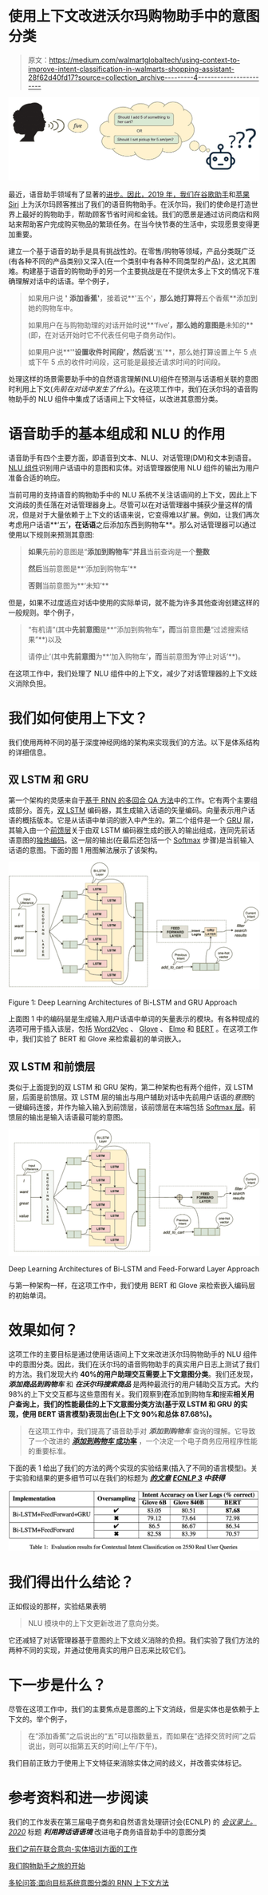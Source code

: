 # 使用上下文改进沃尔玛购物助手中的意图分类

> 原文：<https://medium.com/walmartglobaltech/using-context-to-improve-intent-classification-in-walmarts-shopping-assistant-28f62d40fd17?source=collection_archive---------4----------------------->

![](img/a995b1affd79c552acd45962851a5ba1.png)

最近，语音助手领域有了显著的[进步。因此，2019 年，我们在](https://voicebot.ai/2019/02/14/juniper-estimates-3-25-billion-voice-assistants-are-in-use-today-google-has-about-30-of-them/)[谷歌助手](https://www.walmart.com/ideas/discover-online-grocery/google-assistant-voice-ordering-for-walmart-grocery-pickup-delivery/354497)和[苹果 Siri](https://corporate.walmart.com/newsroom/2019/11/11/hey-siri-add-to-walmart-introducing-a-new-shortcut-for-online-grocery) 上为沃尔玛顾客推出了我们的语音购物助手。在沃尔玛，我们的使命是打造世界上最好的购物助手，帮助顾客节省时间和金钱。我们的愿景是通过访问商店和网站来帮助客户完成购买物品的繁琐任务。在当今快节奏的生活中，实现愿景变得更加重要。

建立一个基于语音的助手是具有挑战性的。在零售/购物等领域，产品分类既广泛(有各种不同的产品类别)又深入(在一个类别中有各种不同类型的产品)，这尤其困难。构建基于语音的购物助手的另一个主要挑战是在不提供太多上下文的情况下准确理解对话中的话语。举个例子，

> 如果用户说 **'** **添加香蕉'**，接着说**'五个'**，那么她打算将**五个香蕉**添加到她的购物车中。
> 
> 如果用户在与购物助理的对话开始时说**‘five’**，那么她的意图是**未知的**(即，在对话开始时它不代表任何电子商务动作)。
> 
> 如果用户说**'**'**设置收件时间段'**，然后说**'五'**，那么她打算设置上午 5 点或下午 5 点的收件时间段，这可能是最接近请求时间的时间段。

处理这样的场景需要助手中的自然语言理解(NLU)组件在预测与话语相关联的意图时利用上下文(*先前在对话中发生了什么*)。在这项工作中，我们在沃尔玛的语音购物助手的 NLU 组件中集成了话语间上下文特征，以改进其意图分类。

# 语音助手的基本组成和 NLU 的作用

语音助手有四个主要方面，即语音到文本、NLU、对话管理(DM)和文本到语音。 [NLU 组件](/walmartglobaltech/joint-intent-classification-and-entity-recognition-for-conversational-commerce-35bf69195176)识别用户话语中的意图和实体。对话管理器使用 NLU 组件的输出为用户准备合适的响应。

当前可用的支持语音的购物助手中的 NLU 系统不关注话语间的上下文，因此上下文消歧的责任落在对话管理器身上。尽管可以在对话管理器中捕获少量这样的情况，但是对于大量依赖于上下文的话语来说，它变得难以扩展。例如，让我们再次考虑用户话语**‘五’**，在话语**之后添加东西到购物车**。那么对话管理器可以通过使用以下规则来预测其意图:

> **如果**先前的意图是“**添加到购物车”并且**当前查询是一个**整数**
> 
> **然后**当前意图是**‘添加到购物车’**
> 
> **否则**当前意图为**‘未知’**

但是，如果不过度适应对话中使用的实际单词，就不能为许多其他查询创建这样的一般规则。举个例子，

> “有机请”(其中**先前意图**是**“添加到购物车”**，而**当前意图**是**“过滤搜索结果”**)以及
> 
> 请停止’(其中**先前意图**为**‘加入购物车’**，而**当前意图**为**‘停止对话’**)。

在这项工作中，我们处理了 NLU 组件中的上下文，减少了对话管理器的上下文歧义消除负担。

# 我们如何使用上下文？

我们使用两种不同的基于深度神经网络的架构来实现我们的方法。以下是体系结构的详细信息。

## 双 LSTM 和 GRU

第一个架构的灵感来自于[基于 RNN 的多回合 QA 方法](http://giusepperizzo.github.io/publications/Mensio_Rizzo-HQA2018.pdf)中的工作。它有两个主要组成部分。首先，[双 LSTM](/@raghavaggarwal0089/bi-lstm-bc3d68da8bd0) 编码器，其生成输入话语的矢量编码。向量表示用户话语的概括版本。它是从话语中单词的嵌入中产生的。第二个组件是一个 [GRU](https://towardsdatascience.com/understanding-gru-networks-2ef37df6c9be) 层，其输入由一个[前馈层](/@b.terryjack/introduction-to-deep-learning-feed-forward-neural-networks-ffnns-a-k-a-c688d83a309d)关于由双 LSTM 编码器生成的嵌入的输出组成，连同先前话语意图的[独热编码](/@michaeldelsole/what-is-one-hot-encoding-and-how-to-do-it-f0ae272f1179)。这一层的输出(在最后还包括一个 [Softmax](https://towardsdatascience.com/softmax-function-simplified-714068bf8156) 步骤)是当前输入话语的意图。下面的图 1 用图解法展示了该架构。

![](img/886c4769964e5831dbe342f525ce6521.png)

Figure 1: Deep Learning Architectures of Bi-LSTM and GRU Approach

上面图 1 中的编码层是生成输入用户话语中单词的矢量表示的模块。有各种现成的选项可用于插入该层，包括 [Word2Vec](/@zafaralibagh6/a-simple-word2vec-tutorial-61e64e38a6a1) 、 [Glove](/analytics-vidhya/word-vectorization-using-glove-76919685ee0b) 、 [Elmo](https://allennlp.org/elmo) 和 [BERT](https://towardsdatascience.com/bert-explained-state-of-the-art-language-model-for-nlp-f8b21a9b6270) 。在这项工作中，我们实验了 BERT 和 Glove 来检索最初的单词嵌入。

## **双 LSTM 和前馈层**

类似于上面提到的双 LSTM 和 GRU 架构，第二种架构也有两个组件，双 LSTM 层，后面是前馈层。双 LSTM 层的输出与用户辅助对话中先前用户话语的*意图*的一键编码连接，并作为输入输入到前馈层，该前馈层在末端包括 [Softmax 层](https://towardsdatascience.com/softmax-function-simplified-714068bf8156)。前馈层的输出是输入话语最可能的意图。

![](img/3b9595ff9e44c821381133f826cc7e2f.png)

Deep Learning Architectures of Bi-LSTM and Feed-Forward Layer Approach

与第一种架构一样，在这项工作中，我们使用 BERT 和 Glove 来检索嵌入编码层的初始单词。

# 效果如何？

这项工作的主要目标是通过使用话语间上下文来改进沃尔玛购物助手的 NLU 组件中的意图分类。因此，我们在沃尔玛的语音购物助手的真实用户日志上测试了我们的方法。我们发现大约 **40%的用户助理交互需要上下文意图分类**。我们还发现， ***添加商品到购物车*** 和 ***在沃尔玛搜索商品*** 是两种最流行的用户辅助交互方式。大约 98%的上下文交互都与这些意图有关。我们观察到**在**添加到购物车**和**搜索**相关用户查询上，我们的性能最佳的上下文意图分类方法(基于双 LSTM 和 GRU 的实现，使用 BERT 语言模型)表现出色(上下文 90%和总体 87.68%)。**

> 在这项工作中，我们提高了语音助手对 ***添加到购物车*** 查询的理解。它导致了一个改进的 [***添加到购物车*** **成功率**](https://databox.com/improve-add-to-cart-conversion-rate#head1) ，一个决定一个电子商务应用程序性能的重要标准。

下面的表 1 给出了我们的方法的两个实现的实验结果(插入了不同的语言模型)。关于实验和结果的更多细节可以在我们的标题为 [***的文章***](https://www.aclweb.org/anthology/2020.ecnlp-1.6/) ***[ECNLP 3](https://sites.google.com/view/ecnlp/past-workshops/acl-2020?authuser=0) 中获得***

![](img/0101e7dcabc0dc7719d73cc42abc3b53.png)

# 我们得出什么结论？

正如假设的那样，实验结果表明

> NLU 模块中的上下文更新改进了意向分类。

它还减轻了对话管理器基于意图的上下文歧义消除的负担。我们实验了我们方法的两种不同的实现，并通过使用真实的用户日志来比较它们。

# 下一步是什么？

尽管在这项工作中，我们的主要焦点是意图的上下文消歧，但是实体也是依赖于上下文的。举个例子，

> 在“添加香蕉”之后说出的“五”可以指数量五，而如果在“选择交货时间”之后说出，则可以指第五天的时间(上午/下午)。

我们目前正致力于使用上下文特征来消除实体之间的歧义，并改善实体标记。

# 参考资料和进一步阅读

我们的工作发表在第三届电子商务和自然语言处理研讨会(ECNLP) 的 [*会议录上。2020*](https://www.aclweb.org/anthology/2020.ecnlp-1.6.pdf) 标题 ***利用跨话语语境*** 改进电子商务语音助手中的意图分类

[我们之前在联合意向-实体培训方面的工作](/walmartglobaltech/joint-intent-classification-and-entity-recognition-for-conversational-commerce-35bf69195176)

[我们购物助手之旅的开始](/walmartglobaltech/building-a-conversational-assistant-platform-for-voice-enabled-shopping-6d174cdc4131)

[多轮问答:面向目标系统意图分类的 RNN 上下文方法](http://giusepperizzo.github.io/publications/Mensio_Rizzo-HQA2018.pdf)